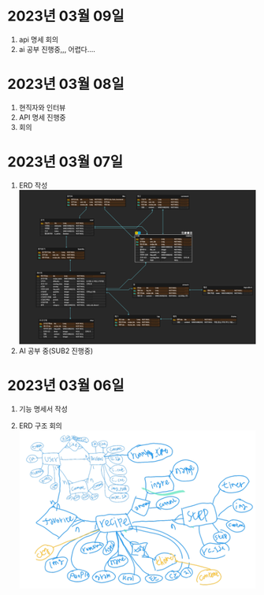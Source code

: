 # 2023년 03월 09일
1. api 명세 회의
2. ai 공부 진행중,,,
어렵다....
# 2023년 03월 08일

1. 현직자와 인터뷰
2. API 명세 진행중
3. 회의

# 2023년 03월 07일

1. ERD 작성
   ![img](./img/ERD2.PNG)
2. AI 공부 중(SUB2 진행중)

# 2023년 03월 06일

1. 기능 명세서 작성

2. ERD 구조 회의
   ![img](./img/ERD.PNG)
